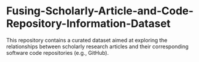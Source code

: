 # Fusing-Scholarly-Article-and-Code-Repository-Information-Dataset
This repository contains a curated dataset aimed at exploring the relationships between scholarly research articles and their corresponding software code repositories (e.g., GitHub).
